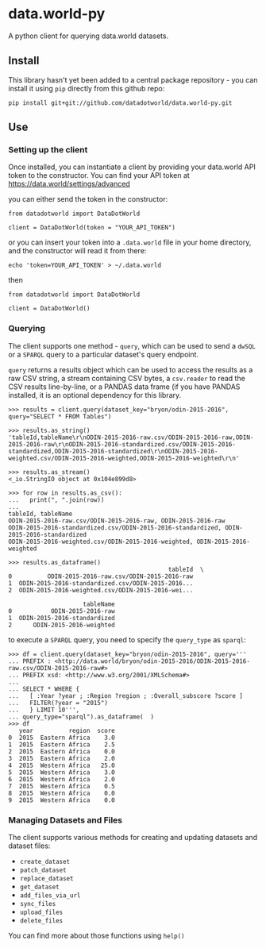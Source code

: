 # data.world-py

A python client for querying data.world datasets.

## Install

This library hasn't yet been added to a central package repository -
you can install it using `pip` directly from this github repo:

```
pip install git+git://github.com/datadotworld/data.world-py.git
```

## Use

### Setting up the client

Once installed, you can instantiate a client by providing your
data.world API token to the constructor.  You can find your API
token at https://data.world/settings/advanced

you can either send the token in the constructor:
```
from datadotworld import DataDotWorld

client = DataDotWorld(token = "YOUR_API_TOKEN")
```

or you can insert your token into a `.data.world` file in your home
directory, and the constructor will read it from there:

```
echo 'token=YOUR_API_TOKEN' > ~/.data.world
```
then
```
from datadotworld import DataDotWorld

client = DataDotWorld()
```

### Querying

The client supports one method - `query`, which can be used to send a
`dwSQL` or a `SPARQL` query to a particular dataset's query endpoint.

`query` returns a results object which can be used to access the results
as a raw CSV string, a stream containing CSV bytes, a `csv.reader` to
read the CSV results line-by-line, or a PANDAS data frame (if you have
PANDAS installed, it is an optional dependency for this library.

```
>>> results = client.query(dataset_key="bryon/odin-2015-2016", query="SELECT * FROM Tables")
```
```
>>> results.as_string()
'tableId,tableName\r\nODIN-2015-2016-raw.csv/ODIN-2015-2016-raw,ODIN-2015-2016-raw\r\nODIN-2015-2016-standardized.csv/ODIN-2015-2016-standardized,ODIN-2015-2016-standardized\r\nODIN-2015-2016-weighted.csv/ODIN-2015-2016-weighted,ODIN-2015-2016-weighted\r\n'
```
```
>>> results.as_stream()
<_io.StringIO object at 0x104e899d8>
```
```
>>> for row in results.as_csv():
...   print(", ".join(row))
...
tableId, tableName
ODIN-2015-2016-raw.csv/ODIN-2015-2016-raw, ODIN-2015-2016-raw
ODIN-2015-2016-standardized.csv/ODIN-2015-2016-standardized, ODIN-2015-2016-standardized
ODIN-2015-2016-weighted.csv/ODIN-2015-2016-weighted, ODIN-2015-2016-weighted
```
```
>>> results.as_dataframe()
                                             tableId  \
0          ODIN-2015-2016-raw.csv/ODIN-2015-2016-raw
1  ODIN-2015-2016-standardized.csv/ODIN-2015-2016...
2  ODIN-2015-2016-weighted.csv/ODIN-2015-2016-wei...

                     tableName
0           ODIN-2015-2016-raw
1  ODIN-2015-2016-standardized
2      ODIN-2015-2016-weighted
```

to execute a `SPARQL` query, you need to specify the `query_type` as
`sparql`:
```
>>> df = client.query(dataset_key="bryon/odin-2015-2016", query='''
... PREFIX : <http://data.world/bryon/odin-2015-2016/ODIN-2015-2016-raw.csv/ODIN-2015-2016-raw#>
... PREFIX xsd: <http://www.w3.org/2001/XMLSchema#>
...
... SELECT * WHERE {
...   [ :Year ?year ; :Region ?region ; :Overall_subscore ?score ]
...   FILTER(?year = "2015")
...   } LIMIT 10''',
... query_type="sparql").as_dataframe(  )
>>> df
   year          region  score
0  2015  Eastern Africa    3.0
1  2015  Eastern Africa    2.5
2  2015  Eastern Africa    0.0
3  2015  Eastern Africa    2.0
4  2015  Western Africa   25.0
5  2015  Western Africa    3.0
6  2015  Western Africa    2.0
7  2015  Western Africa    0.5
8  2015  Western Africa    0.0
9  2015  Western Africa    0.0
```

### Managing Datasets and Files

The client supports various methods for creating and updating datasets and dataset files:

- `create_dataset`
- `patch_dataset`
- `replace_dataset`
- `get_dataset`
- `add_files_via_url`
- `sync_files`
- `upload_files`
- `delete_files`

You can find more about those functions using `help()`
